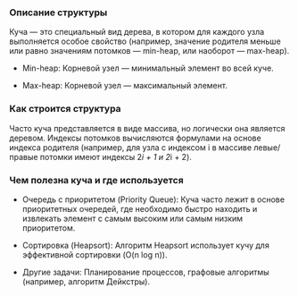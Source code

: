 ### Описание структуры
Куча — это специальный вид дерева, в котором для каждого узла выполняется особое свойство (например, значение родителя меньше или равно значениям потомков — min-heap, или наоборот — max-heap).

- Min-heap: Корневой узел — минимальный элемент во всей куче.

- Max-heap: Корневой узел — максимальный элемент.

### Как строится структура
Часто куча представляется в виде массива, но логически она является деревом. Индексы потомков вычисляются формулами на основе индекса родителя (например, для узла с индексом i в массиве левые/правые потомки имеют индексы 2*i + 1 и 2*i + 2).

### Чем полезна куча и где используется
- Очередь с приоритетом (Priority Queue): Куча часто лежит в основе приоритетных очередей, где необходимо быстро находить и извлекать элемент с самым высоким или самым низким приоритетом.

- Сортировка (Heapsort): Алгоритм Heapsort использует кучу для эффективной сортировки (O(n log n)).

- Другие задачи: Планирование процессов, графовые алгоритмы (например, алгоритм Дейкстры).